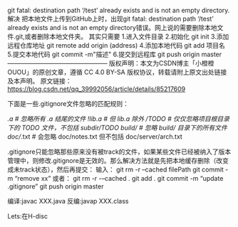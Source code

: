 git fatal: destination path ‘/test’ already exists and is not an empty directory.解决
把本地文件上传到GitHub上时，出现git fatal: destination path ‘/test’ already exists and is not an empty directory错误。网上说的需要删除本地文件.git,或者删除本地文件夹。
其实只需要
1.进入文件目录
2.初始化 git init
3.添加远程仓库地址 git remote add origin (address)
4.添加本地代码 git add 项目名
5.提交本地代码 git commit -m"描述"
6.提交到远程库 git push origin master
————————————————
版权声明：本文为CSDN博主「小橙橙OUOU」的原创文章，遵循 CC 4.0 BY-SA 版权协议，转载请附上原文出处链接及本声明。
原文链接：https://blog.csdn.net/qq_39992056/article/details/85217609

下面是一些.gitignore文件忽略的匹配规则：

*.a       # 忽略所有 .a 结尾的文件
!lib.a    # 但 lib.a 除外
/TODO     # 仅仅忽略项目根目录下的 TODO 文件，不包括 subdir/TODO
build/    # 忽略 build/ 目录下的所有文件
doc/*.txt # 会忽略 doc/notes.txt 但不包括 doc/server/arch.txt

.gitignore只能忽略那些原来没有被track的文件，如果某些文件已经被纳入了版本管理中，则修改.gitignore是无效的。那么解决方法就是先把本地缓存删除（改变成未track状态），然后再提交：
输入：
git rm -r –cached filePath
git commit -m “remove xx”
或者：
git rm -r -–cached .
git add .
git commit -m “update .gitignore”
git push origin master

编译:javac XXX.java
反编:javap XXX.class

Lets:在H-disc







